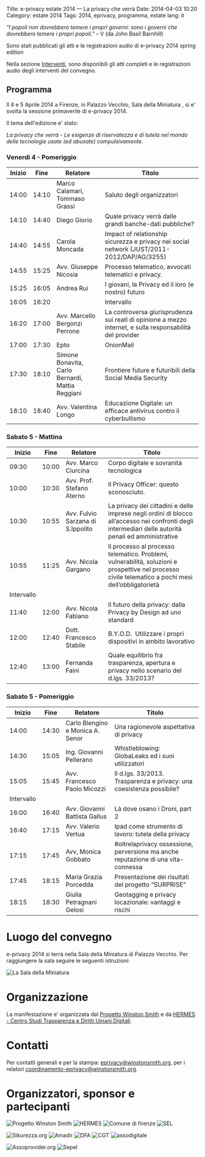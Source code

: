 Title: e-privacy estate 2014 — La privacy che verrà
Date: 2014-04-03 10:20
Category: estate 2014
Tags: 2014, eprivacy, programma, estate
lang: it


_"I popoli non dovrebbero temere i propri governi: sono i governi che dovrebbero temere i propri popoli."_ – V (da John Basil Barnhill)

Sono stati pubblicati gli atti e le registrazioni audio di e-privacy 2014 spring edition

Nella sezione
[Interventi](/e-privacy-estate-2014-la-privacy-che-verra-interventi.html),
sono disponibili gli atti completi e le registrazioni audio degli
interventi del convegno.

## Programma

Il 4 e 5 Aprile 2014 a Firenze, in Palazzo Vecchio, Sala della Miniatura , si e' svolta la sessione primaverile di e-privacy 2014.

Il tema dell'edizione e' stato:

*La privacy che verrà* - _Le esigenze di riservatezza e di tutela nel mondo delle tecnologie usate (ed abusate) compulsivamente._

### Venerdi 4 - Pomeriggio

| Inizio |	Fine |	Relatore |	Titolo |
| ----- |	---- |	---- |	---- |
| 14:00 | 14:10 | Marco Calamari, Tommaso Grassi |	Saluto degli organizzatori |
| 14:10 | 14:40 | Diego Giorio | Quale privacy verrà dalle grandi banche-dati pubbliche? |
| 14:40 | 14:55 | Carola Moncada | Impact of relationship sicurezza e privacy nei social network (JUST/2011-2012/DAP/AG/3255) |
| 14:55 | 15:25 | Avv. Giuseppe Nicosia | Processo telematico, avvocati telematici e privacy. |
| 15:25 | 16:05 | Andrea Rui | I giovani, la Privacy ed il loro (e nostro) futuro |
| 16:05 | 16:20 |            | Intervallo |
| 16:20 | 17:00 | Avv. Marcello Bergonzi Perrone | La controversa giurisprudenza sui reati di opinione a mezzo internet, e sulla responsabilità del provider |
| 17:00 | 17:30 | Epto | OnionMail |
| 17:30 | 18:10 | Simone Bonavita, Carlo Bernardi, Mattia Reggiani | Frontiere future e futuribili della Social Media Security |
| 18:10 | 18:40 | Avv. Valentina Longo | Educazione Digitale: un efficace antivirus contro il cyberbullismo |

### Sabato 5 - Mattina 

| Inizio |	Fine |	Relatore |	Titolo |
| ----- |	---- |	---- |	---- |
| 09:30 | 10:00 | Avv. Marco Ciurcina | Corpo digitale e sovranità tecnologica |
| 10:00 | 10:30 | Avv. Prof. Stefano Aterno | Il Privacy Officer: questo sconosciuto. |
| 10:30 | 10:55 | Avv. Fulvio Sarzana di S.Ippolito | La privacy dei cittadini e delle imprese negli ordini di blocco all’accesso nei confronti degli intermediari delle autorità penali ed amministrative |
| 10:55 | 11:25 | Avv. Nicola Gargano | Il processo al processo telematico. Problemi, vulnerabilità, soluzioni e prospettive nel processo civile telematico a pochi mesi dell’obbligatorietà |
|  Intervallo |
| 11:40 | 12:00 | Avv. Nicola Fabiano | Il futuro della privacy: dalla Privacy by Design ad uno standard |
| 12:00 | 12:40 | Dott. Francesco Stabile | B.Y.O.D. ­ Utilizzare i propri dispositivi in ambito lavorativo |
| 12:40 | 13:00 | Fernanda Faini | Quale equilibrio fra trasparenza, apertura e privacy nello scenario del d.lgs. 33/2013? |

### Sabato 5 - Pomeriggio

| Inizio |	Fine |	Relatore |	Titolo |
| ----- |	---- |	---- |	---- |
| 14:00 | 14:30 | Carlo Blengino e Monica A. Senor | Una ragionevole aspettativa di privacy |
| 14:30 | 15:05 | Ing. Giovanni Pellerano | Whistleblowing: GlobaLeaks ed i suoi utilizzatori |
| 15:05 | 15:45 | Avv. Francesco Paolo Micozzi | Il d.lgs. 33/2013. Trasparenza e privacy: una coesistenza possibile? |
|  Intervallo |
| 16:00 | 16:40 | Avv. Giovanni Battista Gallus | Là dove osano i Droni, part 2 |
| 16:40 | 17:15 | Avv. Valerio Vertua | Ipad come strumento di lavoro: tutela della privacy |
| 17:15 | 17:45 | Avv, Monica Gobbato | #oltrelaprivacy ossessione, perversione ma anche reputazione di una vita-connessa |
| 17:45 | 18:15 | Maria Grazia Porcedda | Presentazione dei risultati del progetto “SURPRISE” |
| 18:15 | 18:30 | Giulia Petragnani Gelosi | Geotagging e privacy locazionale: vantaggi e rischi |

# Luogo del convegno

e-privacy 2014 si terrà nella Sala della Miniatura di Palazzo Vecchio. Per raggiungere la sala seguire
le seguenti istruzioni:

![La Sala della Miniatura]({filename}/images/sale/fi-pv-salaminiatura.png "La Sala della Miniatura")

# Organizzazione

La manifestazione e’ organizzata dal [Progetto Winston Smith](http://winstonsmith.org) e da [HERMES - Centro Studi Trasparenza e Diritti Umani Digitali](http://logioshermes.org).

# Contatti

Per contatti generali e per la stampa: eprivacy@winstonsmith.org,
per i relatori coordinamento-eprivacy@winstonsmith.org.

# Organizzatori, sponsor e partecipanti

![Progetto Winston Smith]({filename}/images/logo/pws.png "Progetto Winston Smith") ![HERMES]({filename}/images/logo/hermes.png "HERMES") ![Comune di firenze]({filename}/images/logo/comune-firenze.png "Comune di Firenze") ![SEL]({filename}/images/logo/sel.jpg "SEL")

![Sikurezza.org]({filename}/images/logo/sikurezza.gif "Sikurezza") ![Amadir]({filename}/images/logo/amadir.jpg "Amadir") ![DFA]({filename}/images/logo/dfa.gif "DFA") ![CGT]({filename}/images/logo/cgt.gif "CGT") ![assodigitale]({filename}/images/logo/assodigitale.jpg "assodigitale")

![Assoprovider.org]({filename}/images/logo/Assoprovider.jpg "Assoprovider") ![Sepel]({filename}/images/logo/Sepel.png "Sepel")

